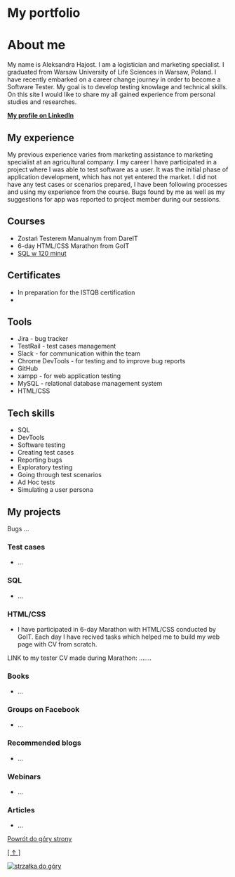 # My portfolio

# About me
My name is Aleksandra Hajost. I am a logistician and marketing specialist. I graduated from Warsaw University of Life Sciences in Warsaw, Poland. I have recently embarked on a career change journey in order to become a Software Tester. My goal is to develop testing knowlage and technical skills. On this site I would like to share my all gained experience from personal studies and researches.

__[My profile on LinkedIn](https://www.linkedin.com/in/aleksandra-hajost/)__

## My experience

My previous experience varies from marketing assistance to marketing specialist at an agricultural company.
I my career I have participated in a project where I was able to test software as a user. It was the initial phase of application development, which has not yet entered the market. I did not have any test cases or scenarios prepared, I have been following processes and using my experience from the course. Bugs found by me as well as my suggestions for app was reported to project member during our sessions.

## Courses
- Zostań Testerem Manualnym from DareIT
- 6-day HTML/CSS Marathon from GoIT
- [SQL w 120 minut](https://www.kursysql.pl/szkolenie-sql-w-120-minut/)

## Certificates
- In preparation for the ISTQB certification
-  

## Tools
- Jira - bug tracker
- TestRail - test cases management
- Slack - for communication within the team
- Chrome DevTools - for testing and to improve bug reports
- GitHub
- xampp - for web application testing
- MySQL - relational database management system
- HTML/CSS

## Tech skills
- SQL
- DevTools
- Software testing
- Creating test cases
- Reporting bugs
- Exploratory testing
- Going through test scenarios
- Ad Hoc tests
- Simulating a user persona

## My projects
Bugs
...

### Test cases
- ...

### SQL
- ...

### HTML/CSS
- I have participated in 6-day Marathon with HTML/CSS conducted by GoIT. Each day I have recived tasks which helped me to build my web page with CV from scratch.

LINK to my tester CV made during Marathon: .......
### Books
- ...

### Groups on Facebook
- ...

### Recommended blogs
- ...

### Webinars
- ...

### Articles
- ...

<a href="# My portfolio">Powrót do góry strony</a>

<a href="#" title="Do góry!">[ &uarr; ]</a>

<a href="#" title="Do góry!"><img src="[strzalka.jpg](https://www.google.com/url?sa=i&url=https%3A%2F%2Fwww.pngegg.com%2Fpl%2Fpng-bivmr&psig=AOvVaw3hB9dnPxX1sqjU8kudZa-C&ust=1695736530484000&source=images&cd=vfe&opi=89978449&ved=0CBAQjRxqFwoTCMjp8P70xYEDFQAAAAAdAAAAABAJ)https://www.google.com/url?sa=i&url=https%3A%2F%2Fwww.pngegg.com%2Fpl%2Fpng-bivmr&psig=AOvVaw3hB9dnPxX1sqjU8kudZa-C&ust=1695736530484000&source=images&cd=vfe&opi=89978449&ved=0CBAQjRxqFwoTCMjp8P70xYEDFQAAAAAdAAAAABAJ" alt="strzałka do góry" /></a>
